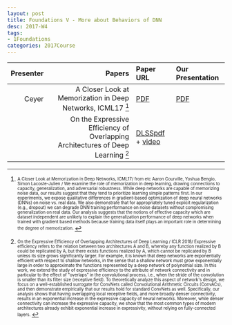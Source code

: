 ```yaml
---
layout: post
title: Foundations V - More about Behaviors of DNN
desc: 2017-W4
tags:
- 1Foundations
categories: 2017Course
---
```



| Presenter | Papers | Paper URL| Our Presentation |
| -----: | ---------------------------: | :----- | :----- |
|  Ceyer | A Closer Look at Memorization in Deep Networks, ICML17 [^1] | [PDF](https://arxiv.org/pdf/1706.05394.pdf) | [PDF]({{site.baseurl}}/talks/20170912-Ceyer.pdf) |
|  | On the Expressive Efficiency of Overlapping Architectures of Deep Learning [^2]| [DLSSpdf](https://drive.google.com/file/d/0B6NHiPcsmak1ZzVkci1EdVN2YkU/view?usp=drive_web) + [video](http://videolectures.net/deeplearning2017_sharir_deep_learning/) |



[^1]: <sub><sup>  A Closer Look at Memorization in Deep Networks, ICML17/ from etc Aaron Courville, Yoshua Bengio, Simon Lacoste-Julien / We examine the role of memorization in deep learning, drawing connections to capacity, generalization, and adversarial robustness. While deep networks are capable of memorizing noise data, our results suggest that they tend to prioritize learning simple patterns first. In our experiments, we expose qualitative differences in gradient-based optimization of deep neural networks (DNNs) on noise vs. real data. We also demonstrate that for appropriately tuned explicit regularization (e.g., dropout) we can degrade DNN training performance on noise datasets without compromising generalization on real data. Our analysis suggests that the notions of effective capacity which are dataset independent are unlikely to explain the generalization performance of deep networks when trained with gradient based methods because training data itself plays an important role in determining the degree of memorization. </sup></sub>






[^2]: <sub><sup>  On the Expressive Efficiency of Overlapping Architectures of Deep Learning  / ICLR 2018/ Expressive efficiency refers to the relation between two architectures A and B, whereby any function realized by B could be replicated by A, but there exists functions realized by A, which cannot be replicated by B unless its size grows significantly larger. For example, it is known that deep networks are exponentially efficient with respect to shallow networks, in the sense that a shallow network must grow exponentially large in order to approximate the functions represented by a deep network of polynomial size. In this work, we extend the study of expressive efficiency to the attribute of network connectivity and in particular to the effect of "overlaps" in the convolutional process, i.e., when the stride of the convolution is smaller than its filter size (receptive field). To theoretically analyze this aspect of network's design, we focus on a well-established surrogate for ConvNets called Convolutional Arithmetic Circuits (ConvACs), and then demonstrate empirically that our results hold for standard ConvNets as well. Specifically, our analysis shows that having overlapping local receptive fields, and more broadly denser connectivity, results in an exponential increase in the expressive capacity of neural networks. Moreover, while denser connectivity can increase the expressive capacity, we show that the most common types of modern architectures already exhibit exponential increase in expressivity, without relying on fully-connected layers. </sup></sub>
